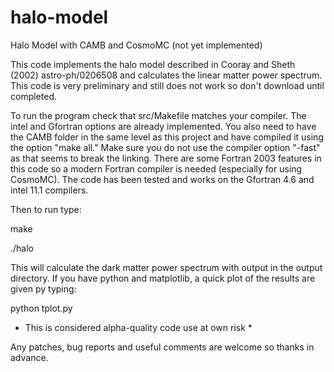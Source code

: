 halo-model
==========

Halo Model with CAMB and CosmoMC (not yet implemented)

This code implements the halo model described in Cooray and Sheth (2002) astro-ph/0206508 and
calculates the linear matter power spectrum. This code is very preliminary and
still does not work so don't download until completed. 

To run the program check that src/Makefile matches your compiler. The intel
and Gfortran options are already implemented. You also need to have the CAMB folder in the same
level as this project and have compiled it using the option "make all." Make sure you do not use the
compiler option "-fast" as that seems to break the linking. There are some Fortran 2003
features in this code so a modern Fortran compiler is needed (especially for
using CosmoMC). The code has been tested and works on the Gfortran 4.6 and intel 11.1 compilers. 

Then to run type:

make

./halo

This will calculate the dark matter power spectrum with output in the output
directory. If you have python and matplotlib, a
quick plot of the results are given py typing:

python tplot.py

* This is considered alpha-quality code use at own risk *

Any patches, bug reports and useful comments are welcome so thanks in advance.
